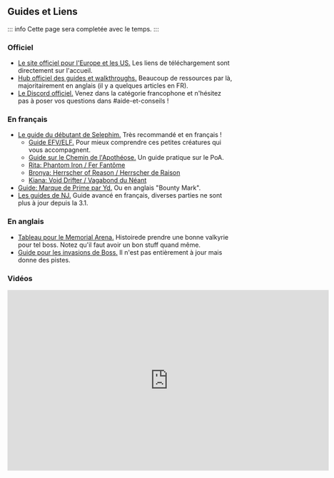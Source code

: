 ## Guides et Liens

::: info
Cette page sera completée avec le temps.
:::

### Officiel

- [Le site officiel pour l'Europe et les US.](http://www.global.honkaiimpact3.com/)
  Les liens de téléchargement sont directement sur l'accueil.
- [Hub officiel des guides et walkthroughs.](https://walkthrough.honkaiimpact3.com/)
  Beaucoup de ressources par là, majoritairement en anglais (il y a quelques articles en FR).
- [Le Discord officiel.](https://discord.gg/hi3)
  Venez dans la catégorie francophone et n'hésitez pas à poser vos questions dans #aide-et-conseils !

### En français

- [Le guide du débutant de Selephim.](https://docs.google.com/document/d/1FNc-ugpD2wUcYAMhIdwc2lpv_pDKStGMJYChEhooBxI/edit)
  Très recommandé et en français !
  - [Guide EFV/ELF.](https://docs.google.com/document/d/1MVMdgblZ8w8dj0ifAms4dV7p7iedcmiXMHjEEakrJuw/edit)
    Pour mieux comprendre ces petites créatures qui vous accompagnent.
  - [Guide sur le Chemin de l'Apothéose.](https://walkthrough.honkaiimpact3.com/article/show/48/498)
    Un guide pratique sur le PoA.
  - [Rita: Phantom Iron / Fer Fantôme](https://docs.google.com/document/d/1S6brUuQh8a_T0kL9d9on1RElUq1I47mgza5ONnWfQK0/edit)
  - [Bronya: Herrscher of Reason / Herrscher de Raison](https://docs.google.com/document/d/1hn7h-oRvEhCtfCsBcaYze1rnBj0ekTI7SZ7bM7o7-rc/edit)
  - [Kiana: Void Drifter / Vagabond du Néant](https://docs.google.com/document/d/1l5_tet_Mofuie6BL8buRcx5iCdPVawoFrYipN6H8tJg/edit)
- [Guide: Marque de Prime par Yd.](https://docs.google.com/document/d/1-rrZJ31nmDDEjnHyYptME2DABDhssYmMZtC4XqNYvkY)
  Ou en anglais "Bounty Mark".
- [Les guides de NJ.](https://docs.google.com/document/d/1azLtF8IRnLahK97ltakSs_V1cnfJp13YSnaxjX03Su0/edit)
  Guide avancé en français, diverses parties ne sont plus à jour depuis la 3.1.

### En anglais

- [Tableau pour le Memorial Arena.](https://docs.google.com/spreadsheets/d/e/2PACX-1vRUhYlLoEkAfh10SztZv0yn7KF83FP7DrtEVhYtztS7sFQNwVjD8jsrelGunE6L0BGqImfisavi_ELi/pubhtml?gid=0&single=true)
  Histoirede prendre une bonne valkyrie pour tel boss. Notez qu'il faut avoir un bon stuff quand même.
- [Guide pour les invasions de Boss.](https://drive.google.com/file/d/1GYJXV8hfG4v4LEfFFJNeYK5CU2z4cPPC/view)
  Il n'est pas entièrement à jour mais donne des pistes.

### Vidéos

<div class="videoWrapper">
  <iframe
    src="https://www.youtube.com/embed/?hl=fr&list=PLsFAgKMnW3BAoPyOcynSSFD_IAb49mlI6&listType=playlist&playsinline=1&color=white&iv_load_policy=3"
    width="720" height="405" frameborder="0" allowfullscreen></iframe>
</div>
